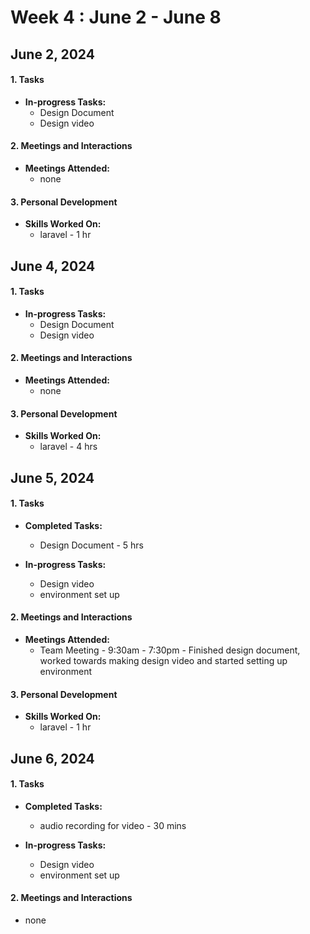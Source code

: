 # Week 4 : June 2 - June 8

## June 2, 2024

#### 1. Tasks
    
- **In-progress Tasks:**
  - Design Document
  - Design video

#### 2. Meetings and Interactions
- **Meetings Attended:**
  - none

#### 3. Personal Development
- **Skills Worked On:**
  - laravel - 1 hr

## June 4, 2024

#### 1. Tasks
    
- **In-progress Tasks:**
  - Design Document
  - Design video

#### 2. Meetings and Interactions
- **Meetings Attended:**
  - none

#### 3. Personal Development
- **Skills Worked On:**
  - laravel - 4 hrs

## June 5, 2024

#### 1. Tasks
- **Completed Tasks:**
  - Design Document - 5 hrs

- **In-progress Tasks:**
  - Design video
  - environment set up

#### 2. Meetings and Interactions
- **Meetings Attended:**
  - Team Meeting - 9:30am - 7:30pm - Finished design document, worked towards making design video and started setting up environment

#### 3. Personal Development
- **Skills Worked On:**
  - laravel - 1 hr

## June 6, 2024

#### 1. Tasks
- **Completed Tasks:**
  - audio recording for video - 30 mins

- **In-progress Tasks:**
  - Design video
  - environment set up

#### 2. Meetings and Interactions
- none

